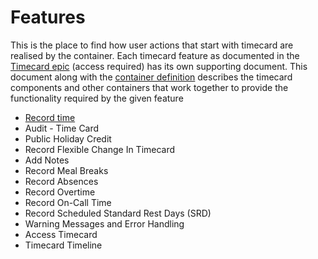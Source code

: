 # Features
This is the place to find how user actions that start with timecard are realised by the container. Each timecard feature as documented in the [Timecard epic](https://collaboration.homeoffice.gov.uk/jira/browse/EAHW-1197) (access required) has its own supporting document. This document along with the [container definition](../container-definition.md) describes the timecard components and other containers that work together to provide the functionality required by the given feature

- [Record time](./record-time.md)
- Audit - Time Card
- Public Holiday Credit
- Record Flexible Change In Timecard
- Add Notes
- Record Meal Breaks
- Record Absences
- Record Overtime
- Record On-Call Time
- Record Scheduled Standard Rest Days (SRD)
- Warning Messages and Error Handling
- Access Timecard
- Timecard Timeline